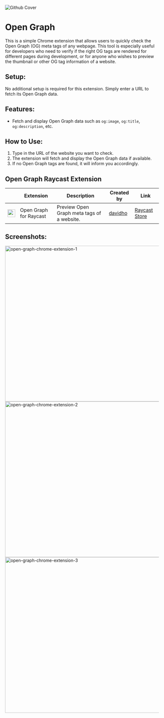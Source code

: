 ![Github Cover](https://github.com/ridemountainpig/open-graph-chrome-extension/assets/92412722/2640488f-dd55-405a-b644-c320cc716a2d)

# Open Graph

This is a simple Chrome extension that allows users to quickly check the Open Graph (OG) meta tags of any webpage. This tool is especially useful for developers who need to verify if the right OG tags are rendered for different pages during development, or for anyone who wishes to preview the thumbnail or other OG tag information of a website.

## Setup:

No additional setup is required for this extension. Simply enter a URL to fetch its Open Graph data.

## Features:

- Fetch and display Open Graph data such as `og:image`, `og:title`, `og:description`, etc.

## How to Use:

1. Type in the URL of the website you want to check.
2. The extension will fetch and display the Open Graph data if available.
3. If no Open Graph tags are found, it will inform you accordingly.

## Open Graph Raycast Extension

| | Extension      | Description                                        | Created by                                | Link                                                                            |
| ---- | -------------- | -------------------------------------------------- | ----------------------------------------- | ------------------------------------------------------------------------------- |
| <img src="https://github.com/pheralb/svgl/blob/main/static/library/raycast.svg" height="25" /> | Open Graph for Raycast | Preview Open Graph meta tags of a website.          | [davidho](https://github.com/davidho0403) | [Raycast Store](https://www.raycast.com/davidho0403/open-graph) |


## Screenshots:

<img width="510" alt="open-graph-chrome-extension-1" src="https://github.com/ridemountainpig/open-graph-chrome-extension/assets/92412722/e53cab82-2159-4a74-9423-d8d252d15e38"></br>
<img width="510" alt="open-graph-chrome-extension-2" src="https://github.com/ridemountainpig/open-graph-chrome-extension/assets/92412722/be41995a-1953-4b1a-bf09-453af8cd9452"></br>
<img width="510" alt="open-graph-chrome-extension-3" src="https://github.com/ridemountainpig/open-graph-chrome-extension/assets/92412722/a0fea5e1-c714-4c21-92b2-bf843ed9e8bf"></br>
